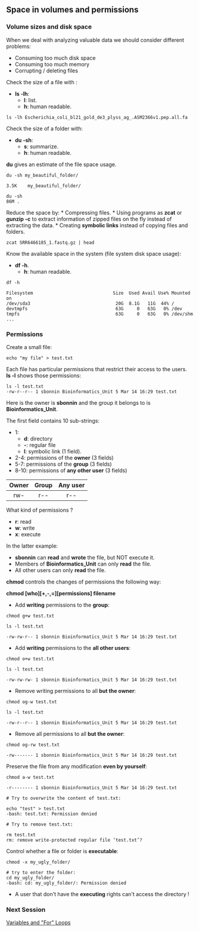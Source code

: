 <h2>Space in volumes and permissions</h2>

<h3>Volume sizes and disk space</h3>

When we deal with analyzing valuable data we should consider different problems:
* Consuming too much disk space
* Consuming too much memory
* Corrupting / deleting files

Check the size of a file with :
* **ls -lh**: 
	* **l**: list.
	* **h**: human readable.

```{bash}
ls -lh Escherichia_coli_bl21_gold_de3_plyss_ag_.ASM2366v1.pep.all.fa 
```

Check the size of a folder with:
* **du -sh**: 
	* **s**: summarize.
	* **h**: human readable.

**du** gives an estimate of the file space usage.

```{bash}
du -sh my_beautiful_folder/

3.5K	my_beautiful_folder/

du -sh 
86M	.
```

Reduce the space by:
	* Compressing files.
	* Using programs as **zcat** or **gunzip -c** to extract information of zipped files on the fly instead of extracting the data.
	* Creating **symbolic links** instead of copying files and folders.

```{bash}
zcat SRR6466185_1.fastq.gz | head
```

Know the available space in the system (file system disk space usage):
* **df -h**. 
	* **h**: human readable.

```{bash}
df -h

Filesystem                              Size  Used Avail Use% Mounted on
/dev/sda3                                20G  8.1G   11G  44% /
devtmpfs                                 63G     0   63G   0% /dev
tmpfs                                    63G     0   63G   0% /dev/shm
...
```

<h3>Permissions</h3>

Create a small file:
```{bash}
echo "my file" > test.txt
```

Each file has particular permissions that restrict their access to the users. <br>
**ls -l** shows those permissions:

```{bash}
ls -l test.txt
-rw-r--r-- 1 sbonnin Bioinformatics_Unit 5 Mar 14 16:29 test.txt
```
Here is the owner is **sbonnin** and the group it belongs to is **Bioinformatics_Unit**.<br>

The first field contains 10 sub-strings:
* 1: 
	* **d**: directory
	* **-**: regular file
	* **l**: symbolic link (1 field). 
* 2-4: permissions of the **owner** (3 fields)
* 5-7: permissions of the **group** (3 fields)
* 8-10: permissions of **any other user** (3 fields)

|Owner|Group|Any user|
| :---:  | :---:  | :---:  |
|rw-|r--|r--|

What kind of permissions ?
* **r**: read
* **w**: write
* **x**: execute

In the latter example:
* **sbonnin** can **read** and **wrote** the file, but NOT execute it.
* Members of **Bioinformatics_Unit** can only **read** the file.
* All other users can only **read** the file.

**chmod** controls the changes of permissions the following way:

**chmod [who][+,-,=][permissions] filename**


* Add **writing** permissions to the **group**:

```{bash}
chmod g+w test.txt

ls -l test.txt

-rw-rw-r-- 1 sbonnin Bioinformatics_Unit 5 Mar 14 16:29 test.txt
```

* Add **writing** permissions to the **all other users**:

```{bash}
chmod o+w test.txt 

ls -l test.txt

-rw-rw-rw- 1 sbonnin Bioinformatics_Unit 5 Mar 14 16:29 test.txt
```

* Remove writing permissions to all **but the owner**:

```{bash}
chmod og-w test.txt 

ls -l test.txt

-rw-r--r-- 1 sbonnin Bioinformatics_Unit 5 Mar 14 16:29 test.txt
```

* Remove all permissions to all **but the owner**:

```{bash}
chmod og-rw test.txt

-rw------- 1 sbonnin Bioinformatics_Unit 5 Mar 14 16:29 test.txt
```

Preserve the file from any modification **even by yourself**:

```{bash}
chmod a-w test.txt 

-r-------- 1 sbonnin Bioinformatics_Unit 5 Mar 14 16:29 test.txt

# Try to overwrite the content of test.txt:

echo "test" > test.txt
-bash: test.txt: Permission denied

# Try to remove test.txt:

rm test.txt
rm: remove write-protected regular file ‘test.txt’?
```

Control whether a file or folder is **executable**:

```{bash}
chmod -x my_ugly_folder/

# try to enter the folder:
cd my_ugly_folder/
-bash: cd: my_ugly_folder/: Permission denied
```

* A user that don't have the **executing** rights can't access the directory !





<h3>Next Session</h3>

[Variables and "For" Loops](https://biocorecrg.github.io/advanced_linux_2019/var_for)

